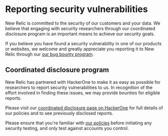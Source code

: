 # Reporting security vulnerabilities

New Relic is committed to the security of our customers and your data. We believe that engaging with security researchers through our coordinated disclosure program is an important means to achieve our security goals.

If you believe you have found a security vulnerability in one of our products or websites, we welcome and greatly appreciate you reporting it to New Relic through our [our bug bounty program](https://docs.newrelic.com/docs/security/security-privacy/information-security/report-security-vulnerabilities/).

## Coordinated disclosure program

New Relic has partnered with HackerOne to make it as easy as possible for researchers to report security vulnerabilities to us. In recognition of the effort involved in finding these issues, we may provide bounties for eligible reports.

Please visit our [coordinated disclosure page on HackerOne](https://hackerone.com/newrelic) for full details of our policies and to see previously disclosed reports.

Please ensure that you're familiar with [our policies](https://hackerone.com/newrelic) before initiating any security testing, and only test against accounts you control.
